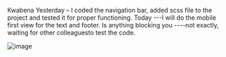 Kwabena
Yesterday – I coded the navigation bar, added scss file to the project and tested it for proper functioning.
Today ---I will do the mobile first view for the text and footer.
Is anything blocking you ----not exactly, waiting for other colleaguesto test the code.

![image](https://github.com/user-attachments/assets/d5b7962e-33c2-4862-b249-c9c9b4ddf16c)

